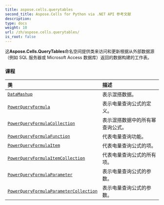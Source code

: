 ```yaml
---
title: aspose.cells.querytables
second_title: Aspose.Cells for Python via .NET API 参考文献
description:
type: docs
weight: 10
url: /zh/aspose.cells.querytables/
is_root: false
---
```

这**Aspose.Cells.QueryTables**命名空间提供类来访问和更新根据从外部数据源（例如 SQL 服务器或 Microsoft Access 数据库）返回的数据构建的工作表。

### 课程
|类|描述|
| :- | :- |
| [`DataMashup`](/cells/python-net/zh/aspose.cells.querytables/datamashup) |表示混搭数据。|
| [`PowerQueryFormula`](/cells/python-net/zh/aspose.cells.querytables/powerqueryformula) |表示电量查询公式的定义。|
| [`PowerQueryFormulaCollection`](/cells/python-net/zh/aspose.cells.querytables/powerqueryformulacollection) |表示混搭数据中的所有幂查询公式。|
| [`PowerQueryFormulaFunction`](/cells/python-net/zh/aspose.cells.querytables/powerqueryformulafunction) |代表电量查询功能。|
| [`PowerQueryFormulaItem`](/cells/python-net/zh/aspose.cells.querytables/powerqueryformulaitem) |代表电量查询公式的项。|
| [`PowerQueryFormulaItemCollection`](/cells/python-net/zh/aspose.cells.querytables/powerqueryformulaitemcollection) |代表电量查询公式的所有项。|
| [`PowerQueryFormulaParameter`](/cells/python-net/zh/aspose.cells.querytables/powerqueryformulaparameter) |表示电量查询公式的参数。|
| [`PowerQueryFormulaParameterCollection`](/cells/python-net/zh/aspose.cells.querytables/powerqueryformulaparametercollection) |表示电量查询公式的参数。|



